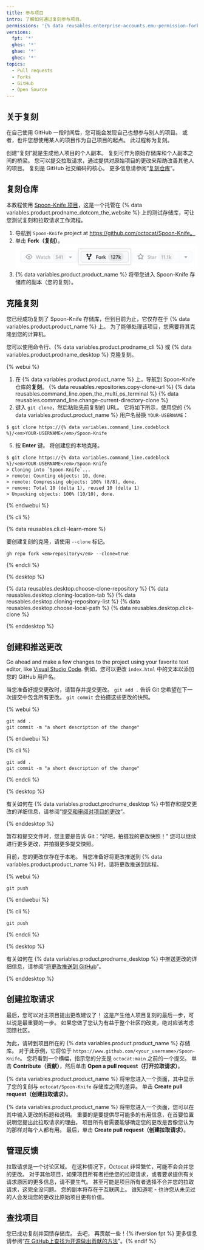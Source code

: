 ```yaml
---
title: 参与项目
intro: 了解如何通过复刻参与项目。
permissions: '{% data reusables.enterprise-accounts.emu-permission-fork %}'
versions:
  fpt: '*'
  ghes: '*'
  ghae: '*'
  ghec: '*'
topics:
  - Pull requests
  - Forks
  - GitHub
  - Open Source
---
```


## 关于复刻

在自己使用 GitHub 一段时间后，您可能会发现自己也想参与别人的项目。 或者，也许您想使用某人的项目作为自己项目的起点。 此过程称为复刻。

创建“复刻”就是生成他人项目的个人副本。 复刻可作为原始存储库和个人副本之间的桥梁。 您可以提交拉取请求，通过提供对原始项目的更改来帮助改善其他人的项目。 复刻是 GitHub 社交编码的核心。 更多信息请参阅“[复刻仓库](/get-started/quickstart/fork-a-repo)”。

## 复刻仓库

本教程使用 [Spoon-Knife 项目](https://github.com/octocat/Spoon-Knife)，这是一个托管在 {% data variables.product.prodname_dotcom_the_website %} 上的测试存储库，可让您测试复刻和拉取请求工作流程。

1. 导航到 `Spoon-Knife` project at https://github.com/octocat/Spoon-Knife。
2. 单击 **Fork（复刻）**。 ![复刻按钮](/assets/images/help/repository/fork_button.png)
1. {% data variables.product.product_name %} 将带您进入 Spoon-Knife 存储库的副本（您的复刻）。

## 克隆复刻

您已经成功复刻了 Spoon-Knife 存储库，但到目前为止，它仅存在于 {% data variables.product.product_name %} 上。 为了能够处理该项目，您需要将其克隆到您的计算机。

您可以使用命令行、{% data variables.product.prodname_cli %} 或 {% data variables.product.prodname_desktop %} 克隆复刻。

{% webui %}

1. 在 {% data variables.product.product_name %} 上，导航到 Spoon-Knife 仓库的**复刻**。
{% data reusables.repositories.copy-clone-url %}
{% data reusables.command_line.open_the_multi_os_terminal %}
{% data reusables.command_line.change-current-directory-clone %}
4. 键入 `git clone`，然后粘贴先前复制的 URL。 它将如下所示，使用您的 {% data variables.product.product_name %} 用户名替换 `YOUR-USERNAME`：
  ```shell
  $ git clone https://{% data variables.command_line.codeblock %}/<em>YOUR-USERNAME</em>/Spoon-Knife
  ```

5. 按 **Enter** 键。 将创建您的本地克隆。
  ```shell
  $ git clone https://{% data variables.command_line.codeblock %}/<em>YOUR-USERNAME</em>/Spoon-Knife
  > Cloning into `Spoon-Knife`...
  > remote: Counting objects: 10, done.
  > remote: Compressing objects: 100% (8/8), done.
  > remove: Total 10 (delta 1), reused 10 (delta 1)
  > Unpacking objects: 100% (10/10), done.
  ```

{% endwebui %}

{% cli %}

{% data reusables.cli.cli-learn-more %}

要创建复刻的克隆，请使用 `--clone` 标记。

```shell
gh repo fork <em>repository</em> --clone=true
```

{% endcli %}

{% desktop %}

{% data reusables.desktop.choose-clone-repository %}
{% data reusables.desktop.cloning-location-tab %}
{% data reusables.desktop.cloning-repository-list %}
{% data reusables.desktop.choose-local-path %}
{% data reusables.desktop.click-clone %}

{% enddesktop %}

## 创建和推送更改

Go ahead and make a few changes to the project using your favorite text editor, like [Visual Studio Code](https://code.visualstudio.com). 例如，您可以更改 `index.html` 中的文本以添加您的 GitHub 用户名。

当您准备好提交更改时，请暂存并提交更改。 `git add .` 告诉 Git 您希望在下一次提交中包含所有更改。 `git commit` 会拍摄这些更改的快照。

{% webui %}

```shell
git add .
git commit -m "a short description of the change"
```

{% endwebui %}

{% cli %}

```shell
git add .
git commit -m "a short description of the change"
```

{% endcli %}

{% desktop %}

有关如何在 {% data variables.product.prodname_desktop %} 中暂存和提交更改的详细信息，请参阅“[提交和审阅对项目的更改](/desktop/contributing-and-collaborating-using-github-desktop/making-changes-in-a-branch/committing-and-reviewing-changes-to-your-project#selecting-changes-to-include-in-a-commit)”。

{% enddesktop %}

暂存和提交文件时，您主要是告诉 Git：“好吧，拍摄我的更改快照！” 您可以继续进行更多更改，并拍摄更多提交快照。

目前，您的更改仅存在于本地。 当您准备好将更改推送到 {% data variables.product.product_name %} 时，请将更改推送到远程。

{% webui %}

```shell
git push
```

{% endwebui %}

{% cli %}

```shell
git push
```

{% endcli %}

{% desktop %}

有关如何在 {% data variables.product.prodname_desktop %} 中推送更改的详细信息，请参阅“[将更改推送到 GitHub](/desktop/contributing-and-collaborating-using-github-desktop/making-changes-in-a-branch/pushing-changes-to-github)”。

{% enddesktop %}

## 创建拉取请求

最后，您可以对主项目提出更改建议了！ 这是产生他人项目复刻的最后一步，可以说是最重要的一步。 如果您做了您认为有益于整个社区的改变，绝对应该考虑回馈社区。

为此，请转到项目所在的 {% data variables.product.product_name %} 存储库。 对于此示例，它将位于 `https://www.github.com/<your_username>/Spoon-Knife`。 您将看到一个横幅，指示您的分支是 `octocat:main` 之前的一个提交。 单击 **Contribute（贡献）**，然后单击 **Open a pull request（打开拉取请求）**。

{% data variables.product.product_name %} 将带您进入一个页面，其中显示了您的复刻与 `octocat/Spoon-Knife` 存储库之间的差异。 单击 **Create pull request（创建拉取请求）**。

{% data variables.product.product_name %} 将带您进入一个页面，您可以在其中输入更改的标题和说明。 重要的是要提供尽可能多的有用信息，在首要位置说明您提出此拉取请求的理由。 项目所有者需要能够确定您的更改是否像您认为的那样对每个人都有用。 最后，单击 **Create pull request（创建拉取请求）**。

## 管理反馈

拉取请求是一个讨论区域。 在这种情况下，Octocat 非常繁忙，可能不会合并您的更改。 对于其他项目，如果项目所有者拒绝您的拉取请求，或者要求提供有关请求原因的更多信息，请不要生气。 甚至可能是项目所有者选择不合并您的拉取请求，这完全没问题。 您的副本将存在于互联网上。 谁知道呢 - 也许您从未见过的人会发现您的更改比原始项目更有价值。

## 查找项目

您已成功复刻并回馈存储库。 去吧， 再贡献一些！{% ifversion fpt %} 更多信息请参阅“[在 GitHub上查找为开源做出贡献的方法](/get-started/exploring-projects-on-github/finding-ways-to-contribute-to-open-source-on-github)”。{% endif %}
